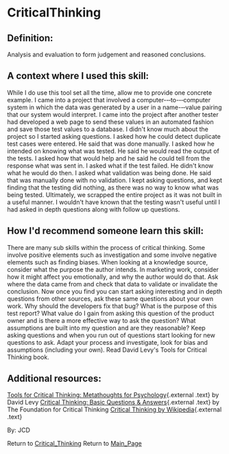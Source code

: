 CriticalThinking
================

## Definition:

Analysis and evaluation to form judgement and reasoned conclusions.

## A context where I used this skill:

While I do use this tool set all the time, allow me to provide one concrete example.
I came into a project that involved a computer-‐‑to-‐‑computer system in which the data was generated by a user in a name-‐‑value pairing that our system would interpret.
I came into the project after another tester had developed a web page to send these values in an automated fashion and save those test values to a database.
I didn\'t know much about the project so I started asking questions.
I asked how he could detect duplicate test cases were entered.
He said that was done manually.
I asked how he intended on knowing what was tested.
He said he would read the output of the tests.
I asked how that would help and he said he could tell from the response what was sent in.
I asked what if the test failed.
He didn\'t know what he would do then.
I asked what validation was being done.
He said that was manually done with no validation.
I kept asking questions, and kept finding that the testing did nothing, as there was no way to know what was being tested.
Ultimately, we scrapped the entire project as it was not built in a useful manner.
I wouldn\'t have known that the testing wasn\'t useful until I had asked in depth questions along with follow up questions.

## How I\'d recommend someone learn this skill:

There are many sub skills within the process of critical thinking.
Some involve positive elements such as investigation and some involve negative elements such as finding biases.
When looking at a knowledge source, consider what the purpose the author intends.
In marketing work, consider how it might affect you emotionally, and why the author would do that.
Ask where the data came from and check that data to validate or invalidate the conclusion.
Now once you find you can start asking interesting and in depth questions from other sources, ask these same questions about your own work.
Why should the developers fix that bug? What is the purpose of this test report? What value do I gain from asking this question of the product owner and is there a more effective way to ask the question? What assumptions are built into my question and are they reasonable? Keep asking questions and when you run out of questions start looking for new questions to ask.
Adapt your process and investigate, look for bias and assumptions (including your own).
Read David Levy\'s Tools for Critical Thinking book.

## Additional resources:

[Tools for Critical Thinking: Metathoughts for Psychology](http://www.amazon.com/Tools-Critical-Thinking-Metathoughts-Psychology/dp/0205260837){.external
.text} by David Levy
[Critical Thinking: Basic Questions & Answers](http://www.criticalthinking.org/pages/critical-thinking-basic-questions-amp-answers/409){.external
.text} by The Foundation for Critical Thinking
[Critical Thinking by Wikipedia](http://en.wikipedia.org/wiki/Critical_thinking){.external
.text}

By: JCD

Return to [Critical\_Thinking](Critical_Thinking.html?title=Critical_Thinking "Critical Thinking")
Return to [Main\_Page](Main_Page.html?title=Main_Page "Main Page")
